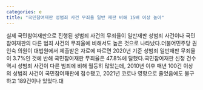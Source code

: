 ```yaml
---
categories: e
title: "국민참여재판 성범죄 사건 무죄율 일반 재판 비해 15배 이상 높아"
---
```

실제 국민참여재판으로 진행된 성범죄 사건의 무죄율이 일반재판 성범죄 사건이나 국민참여재판의 다른 범죄 사건의 무죄율에 비해서도 높은 것으로 나타났다.더불어민주당 권인숙 의원이 대법원에서 제출받은 자료에 따르면 2020년 기준 성범죄 일반재판 무죄율이 3.7%인 것에 반해 국민참여재판 무죄율은 47.8%에 달했다.국민참여재판 신청 건수 역시 성범죄 사건이 다른 범죄에 비해 월등히 많았는데, 2010년 이후 매년 100건 이상의 성범죄 사건이 국민참여재판에 접수됐고, 2021년 코로나 영향으로 줄었음에도 불구하고 189건이나 있었다.대
